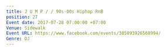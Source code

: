 ```yaml
---
title: J U M P / / 90s-00s Hiphop RnB
position: 27
Event date: 2017-07-28 07:00:00 +07:00
Venue: Sidewalk
Event URL: https://www.facebook.com/events/305093926568994/
Genre: DJ
---
```


